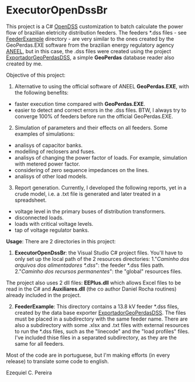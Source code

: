 # ExecutorOpenDssBr
This project is a C# [OpenDSS](http://smartgrid.epri.com/SimulationTool.aspx) customization to batch calculate the power flow of brazilian eletricity distribution feeders. The feeders \*.dss files - see [FeederExample](https://github.com/Zecao/ExecutorOpenDssBr/tree/master/FeederExample) directory - are very similar to the ones created by the GeoPerdas.EXE software from the brazilian energy regulatory agency [ANEEL](http://aneel.gov.br/), but in this case, the .dss files were created using the project [ExportadorGeoPerdasDSS](https://github.com/Zecao/ExportadorGeoPerdasDSS), a simple **GeoPerdas** database reader also created by me. 

Objective of this project:
1. Alternative to using the official software of ANEEL **GeoPerdas.EXE**, with the following benefits:
- faster execution time compared with **GeoPerdas.EXE**. 
- easier to detect and correct errors in the .dss files. BTW, I always try to converge 100% of feeders before run the official GeoPerdas.EXE.

2. Simulation of parameters and their effects on all feeders. Some examples of simulations:
- analisys of capacitor banks.
- modelling of reclosers and fuses.
- analisys of changing the power factor of loads. For example, simulation with metered power factor.
- considering of zero sequence impedances on the lines.
- analisys of other load models.

3. Report generation.
Currently, I developed the following reports, yet in a crude model, i.e. a .txt file is generated and later treated in a spreadsheet.
- voltage level in the primary buses of distribution transformers.
- disconnected loads.
- loads with critical voltage levels.
- tap of voltage regulator banks.

**Usage**: 
There are 2 directories in this project:

1. **ExecutorOpenDssBr**: the Visual Studio C# project files. You'll have to only set up the local path of the 2 resources directories:
1."*Caminho dos arquivos dos alimentadores \*.dss*": the feeder \*.dss files path.
2."*Caminho dos recursos permanentes*": the "global" resources files.

The project also uses 2 dll files: **EEPlus.dll** which allows Excel files to be read in the C# and **Auxiliares.dll** (the co author Daniel Rocha routines) already included in the project.    

2. **FeederExample**: This directory contains a 13.8 kV feeder *.dss files, created by the data base exporter [ExportadorGeoPerdasDSS](https://github.com/Zecao/ExportadorGeoPerdasDSS). The files must be placed in a subdirectory with the same feeder name. 
There are also a subdirectory with some .xlsx and .txt files with external resources to run the *.dss files, such as the "linecode" and the "load profiles" files.  I've included thise files in a separated subdirectory, as they are the same for all feeders.

Most of the code are in portuguese, but I'm making efforts (in every release) to translate some code to english.

Ezequiel C. Pereira
